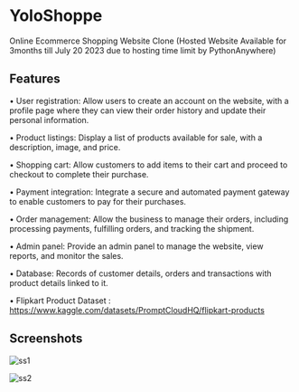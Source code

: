 # YoloShoppe
Online Ecommerce Shopping Website Clone (Hosted Website Available for 3months till July 20 2023 due to hosting time limit by PythonAnywhere)

## Features
•	User registration: Allow users to create an account on the website, with a profile page where they can view their order history and update their personal information.

•	Product listings: Display a list of products available for sale, with a description, image, and price.

•	Shopping cart: Allow customers to add items to their cart and proceed to checkout to complete their purchase.

•	Payment integration: Integrate a secure and automated payment gateway to enable customers to pay for their purchases.

•	Order management: Allow the business to manage their orders, including processing payments, fulfilling orders, and tracking the shipment.

•	Admin panel: Provide an admin panel to manage the website, view reports, and monitor the sales.

•	Database: Records of customer details, orders and transactions with product details linked to it.

•	Flipkart Product Dataset : https://www.kaggle.com/datasets/PromptCloudHQ/flipkart-products

## Screenshots
![ss1](https://github.com/Bwarlock/yoloshoppe/assets/110149913/094a0e27-4318-48fb-a0f6-4b8781f6b02e)

![ss2](https://github.com/Bwarlock/yoloshoppe/assets/110149913/4c459b3c-db5c-40ef-a9ee-0693ab5525ea)
